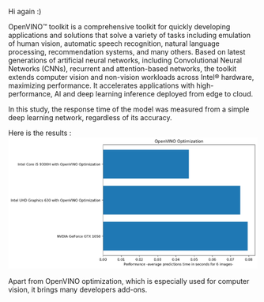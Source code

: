 Hi again :)

OpenVINO™ toolkit is a comprehensive toolkit for quickly developing applications and solutions that solve a variety of tasks including emulation of human vision, automatic speech recognition, natural language processing, recommendation systems, and many others. Based on latest generations of artificial neural networks, including Convolutional Neural Networks (CNNs), recurrent and attention-based networks, the toolkit extends computer vision and non-vision workloads across Intel® hardware, maximizing performance. It accelerates applications with high-performance, AI and deep learning inference deployed from edge to cloud.

In this study, the response time of the model was measured from a simple deep learning network, regardless of its accuracy.

Here is the results :
![fig.jpg](fig.jpg)

Apart from OpenVINO optimization, which is especially used for computer vision, it brings many developers add-ons.

